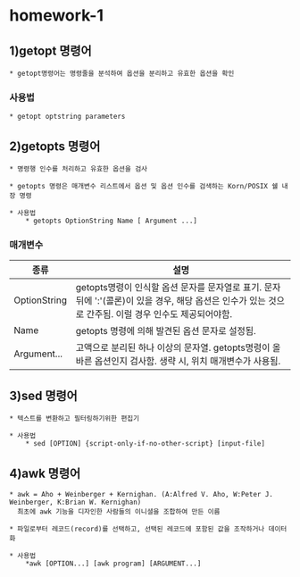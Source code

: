 # homework-1

## 1)getopt 명령어

	* getopt명령어는 명령줄을 분석하여 옵션을 분리하고 유효한 옵션을 확인

### 사용법
	* getopt optstring parameters

## 2)getopts 명령어

	* 명령행 인수를 처리하고 유효한 옵션을 검사
	
	* getopts 명령은 매개변수 리스트에서 옵션 및 옵션 인수를 검색하는 Korn/POSIX 쉘 내장 명령

	* 사용법
		* getopts OptionString Name [ Argument ...]

### 매개변수

|종류|설명|
|---|---|
|OptionString|getopts명령이 인식할 옵션 문자를 문자열로 표기. 문자 뒤에 ':'(콜론)이 있을 경우, 해당 옵션은 인수가 있는 것으로 간주됨. 이럴 경우 인수도 제공되어야함.|
|Name|getopts 명령에 의해 발견된 옵션 문자로 설정됨.|
|Argument...|고액으로 분리된 하나 이상의 문자열. getopts명령이 올바른 옵션인지 검사함. 생략 시, 위치 매개변수가 사용됨.|
		
				
## 3)sed 명령어
	
	* 텍스트를 변환하고 필터링하기위한 편집기

	* 사용법
		* sed [OPTION] {script-only-if-no-other-script} [input-file]

## 4)awk 명령어
	
	* awk = Aho + Weinberger + Kernighan. (A:Alfred V. Aho, W:Peter J. Weinberger, K:Brian W. Kernighan)
	  최초에 awk 기능을 디자인한 사람들의 이니셜을 조합하여 만든 이름

	* 파일로부터 레코드(record)를 선택하고, 선택된 레코드에 포함된 값을 조작하거나 데이터화

	* 사용법
		*awk [OPTION...] [awk program] [ARGUMENT...]
